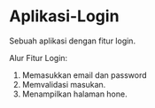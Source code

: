 # Aplikasi-Login
Sebuah aplikasi dengan fitur login.


Alur Fitur Login:</br>
1. Memasukkan email dan password</br>
2. Memvalidasi masukan.</br>
3. Menampilkan halaman hone.</br>

